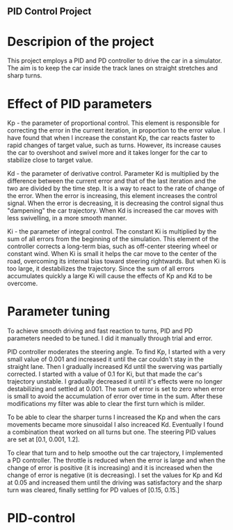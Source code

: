 ## PID Control Project

# Descripion of the project

This project employs a PID and PD controller to drive the car in a simulator. The aim is to keep the car inside the track lanes on straight stretches and sharp turns.

# Effect of PID parameters

Kp - the parameter of proportional control. This element is responsible for correcting the error in the current iteration, in proportion to the error value. I have found that when I increase the constant Kp, the car reacts faster to rapid changes of target value, such as turns. However, its increase causes the car to overshoot and swivel more and it takes longer for the car to stabilize close to target value.

Kd - the parameter of derivative control. Parameter Kd is multiplied by the difference between the current error and that of the last iteration and the two are divided by the time step. It is a way to react to the rate of change of the error. When the error is increasing, this element increases the control signal. When the error is decreasing, it is decreasing the control signal thus "dampening" the car trajectory. When Kd is increased the car moves with less swivelling, in a more smooth manner.

Ki - the parameter of integral control. The constant Ki is multiplied by the sum of all errors from the beginning of the simulation. This element of the controller corrects a long-term bias, such as off-center steering wheel or constant wind. When Ki is small it helps the car move to the center of the road, overcoming its internal bias toward steering rightwards. But when Ki is too large, it destabilizes the trajectory. Since the sum of all errors accumulates quickly a large Ki will cause the effects of Kp and Kd to be overcome.

# Parameter tuning

To achieve smooth driving and fast reaction to turns, PID and PD parameters needed to be tuned. I did it manually through trial and error. 

PID controller moderates the steering angle. To find Kp, I started with a very small value of 0.001 and increased it until the car couldn't stay in the straight lane. Then I gradually increased Kd until the swerving was partially corrected. I started with a value of 0.1 for Ki, but that made the car's trajectory unstable. I gradually decreased it until it's effects were no longer destabilizing and settled at 0.001. The sum of error is set to zero when error is small to avoid the accumulation of error over time in the sum. After these modifications my filter was able to clear the first turn which is milder.

To be able to clear the sharper turns I increased the Kp and when the cars movements became more sinusoidal I also increaced Kd. Eventually I found a combination theat worked on all turns but one. The steering PID values are set at [0.1, 0.001, 1.2].

To clear that turn and to help smoothe out the car trajectory, I implemented a PD controller. The throttle is reduced when the error is large and when the change of error is positive (it is increasing) and it is increased when the change of error is negative (it is decreasing). I set the values for Kp and Kd at 0.05 and increased them until the driving was satisfactory and the sharp turn was cleared, finally settling for PD values of [0.15, 0.15.]
# PID-control
